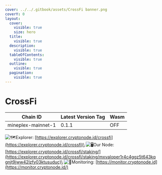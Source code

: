 ```yaml
---
cover: ../../.gitbook/assets/CrossFi banner.png
coverY: 0
layout:
  cover:
    visible: true
    size: hero
  title:
    visible: true
  description:
    visible: true
  tableOfContents:
    visible: true
  outline:
    visible: true
  pagination:
    visible: true
---
```


# CrossFi

| Chain ID           | Latest Version Tag | Wasm |
| ------------------ | ------------------ | ---- |
| mineplex-mainnet-1 | 0.1.1              | OFF  |

<img src="https://web.telegram.org/a/img-apple-64/1f5fa.png" alt="🗺️" data-size="line">Explorer: [https://explorer.cryptonode.id/crossfi](https://explorer.cryptonode.id/crossfi)\
<img src="https://web.telegram.org/a/img-apple-64/1f5a5.png" alt="🖥️" data-size="line">Our Node: [https://explorer.cryptonode.id/crossfi/staking/](https://explorer.cryptonode.id/crossfi/staking/mxvaloper1r4c4ggz5t643kqgnjt9jww42lzfy03ktusuduc)\
<img src="https://web.telegram.org/a/img-apple-64/1f6a8.png" alt="🚨" data-size="line">Monitoring: [https://monitor.cryptonode.id](https://monitor.cryptonode.id/)
